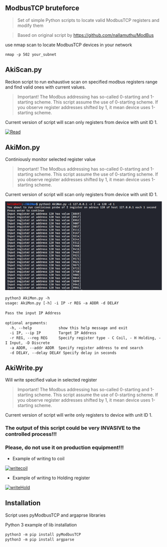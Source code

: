 ## ModbusTCP bruteforce
>Set of simple Python scripts to locate valid ModbusTCP registers and modify them

>Based on original script by https://github.com/nallamuthu/ModBus

use nmap scan to locate ModbusTCP devices in your network
```shell
nmap -p 502 your_subnet
```
## AkiScan.py
Reckon script to run exhaustive scan on specified modbus registers range and find valid ones with current values.

> Important! The Modbus addressing has so-called 0-starting and 1-starting scheme. This script assume the use of 0-starting scheme. If you observe register addresses shifted by 1, it mean device uses 1-starting scheme.

Current version of script will scan only registers from device with unit ID 1.

<a href="https://github.com/akiUp/modbus_brutforce"><img src="https://github.com/akiUp/modbus_bruteforce/blob/master/AkiScan.PNG" title="Bruteforce script" alt="Read"></a>

## AkiMon.py
Continiously monitor selected register value

> Important! The Modbus addressing has so-called 0-starting and 1-starting scheme. This script assume the use of 0-starting scheme. If you observe register addresses shifted by 1, it mean device uses 1-starting scheme.

Current version of script will scan only registers from device with unit ID 1.

<a href="https://github.com/akiUp/modbus_brutforce"><img src="https://github.com/akiUp/modbus_bruteforce/blob/master/AkiMon.PNG" title="Monitor script" alt="Monitor"></a>

```shell
python3 AkiMon.py -h
usage: AkiMon.py [-h] -i IP -r REG -a ADDR -d DELAY

Pass the input IP Address

optional arguments:
  -h, --help            show this help message and exit
  -i IP, --ip IP        Target IP Address
  -r REG, --reg REG     Specify register type - C Coil, - H Holding, -I Input, -D Discrete
  -a ADDR, --addr ADDR  Specify register address to end search
  -d DELAY, --delay DELAY Specify delay in seconds
```

## AkiWrite.py 
Will write specified value in selected register

> Important! The Modbus addressing has so-called 0-starting and 1-starting scheme. This script assume the use of 0-starting scheme. If you observe register addresses shifted by 1, it mean device uses 1-starting scheme.

Current version of script will write only registers to device with unit ID 1.
### The output of this script could be very INVASIVE to the controlled process!!!

### Please, do not use it on production equipment!!!
- Example of writing to coil

<a href="https://github.com/akiUp/modbus_brutforce"><img src="https://github.com/akiUp/modbus_bruteforce/blob/master/AkiWrite Coils.PNG" title="Bruteforce script" alt="writecoil"></a>
- Example of writing to Holding register

<a href="https://github.com/akiUp/modbus_brutforce"><img src="https://github.com/akiUp/modbus_bruteforce/blob/master/AkiWrite Holding.PNG" title="Bruteforce script" alt="writeHold"></a>
## Installation
Script uses pyModbusTCP and argaprse libraries

Python 3 example of lib installation
```shell
python3 -m pip install pyModbusTCP
python3 -m pip install argparse
```
